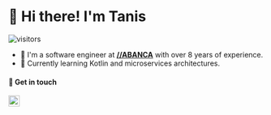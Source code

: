 # 👋 Hi there! I'm Tanis

![visitors](https://visitor-badge.glitch.me/badge?page_id=tanisperez.tanisperez)

* 🔭 I'm a software engineer at [**//ABANCA**](https://abanca.com/) with over 8 years of experience.
* 🌱 Currently learning Kotlin and microservices architectures.

#### 🔗  Get in touch

<a href="https://www.linkedin.com/in/pereznartallo">
  <img align="left" alt="Tanis's LinkedIn" width="22px" src="https://img.freepik.com/vector-premium/logotipo-cuadrado-linkedin-aislado-sobre-fondo-blanco_469489-892.jpg" />
</a>

